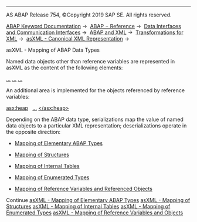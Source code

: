   

* * *

AS ABAP Release 754, ©Copyright 2019 SAP SE. All rights reserved.

[ABAP Keyword Documentation](javascript:call_link\('abenabap.htm'\)) →  [ABAP − Reference](javascript:call_link\('abenabap_reference.htm'\)) →  [Data Interfaces and Communication Interfaces](javascript:call_link\('abenabap_data_communication.htm'\)) →  [ABAP and XML](javascript:call_link\('abenabap_xml.htm'\)) →  [Transformations for XML](javascript:call_link\('abenabap_xml_trafos.htm'\)) →  [asXML - Canonical XML Representation](javascript:call_link\('abenabap_xslt_asxml.htm'\)) → 

asXML - Mapping of ABAP Data Types

Named data objects other than reference variables are represented in asXML as the content of the following elements:

[<bn1>...</bn1>](javascript:call_link\('abenabap_xslt_asxml_general.htm'\))
[<bn2>...</bn2>](javascript:call_link\('abenabap_xslt_asxml_general.htm'\))
[...](javascript:call_link\('abenabap_xslt_asxml_general.htm'\))

An additional area is implemented for the objects referenced by reference variables:

[<asx:heap>](javascript:call_link\('abenabap_xslt_asxml_general.htm'\))
  [...](javascript:call_link\('abenabap_xslt_asxml_general.htm'\))
[</asx:heap>](javascript:call_link\('abenabap_xslt_asxml_general.htm'\))

Depending on the ABAP data type, serializations map the value of named data objects to a particular XML representation; deserializations operate in the opposite direction:

-   [Mapping of Elementary ABAP Types](javascript:call_link\('abenabap_xslt_asxml_elementary.htm'\))

-   [Mapping of Structures](javascript:call_link\('abenabap_xslt_asxml_structure.htm'\))

-   [Mapping of Internal Tables](javascript:call_link\('abenabap_xslt_asxml_table.htm'\))

-   [Mapping of Enumerated Types](javascript:call_link\('abenabap_xslt_asxml_enum.htm'\))

-   [Mapping of Reference Variables and Referenced Objects](javascript:call_link\('abenabap_xslt_asxml_references.htm'\))

Continue
[asXML - Mapping of Elementary ABAP Types](javascript:call_link\('abenabap_xslt_asxml_elementary.htm'\))
[asXML - Mapping of Structures](javascript:call_link\('abenabap_xslt_asxml_structure.htm'\))
[asXML - Mapping of Internal Tables](javascript:call_link\('abenabap_xslt_asxml_table.htm'\))
[asXML - Mapping of Enumerated Types](javascript:call_link\('abenabap_xslt_asxml_enum.htm'\))
[asXML - Mapping of Reference Variables and Objects](javascript:call_link\('abenabap_xslt_asxml_references.htm'\))